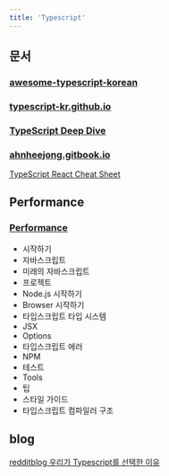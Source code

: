 ```yaml
---
title: 'Typescript'
---
```


## 문서

### [awesome-typescript-korean](https://github.com/typescript-kr/awesome-typescript-korean)

### [typescript-kr.github.io](https://typescript-kr.github.io/)

### [TypeScript Deep Dive](https://radlohead.gitbook.io/typescript-deep-dive/getting-started)

### [ahnheejong.gitbook.io](https://ahnheejong.gitbook.io/ts-for-jsdev/)

[TypeScript React Cheat Sheet](https://www.saltycrane.com/cheat-sheets/typescript/react/latest/)

## Performance

### [Performance](https://github.com/microsoft/TypeScript/wiki/Performance)

-   시작하기
-   자바스크립트
-   미래의 자바스크립트
-   프로젝트
-   Node.js 시작하기
-   Browser 시작하기
-   타입스크립트 타입 시스템
-   JSX
-   Options
-   타입스크립트 에러
-   NPM
-   테스트
-   Tools
-   팁
-   스타일 가이드
-   타입스크립트 컴파일러 구조

## blog

[redditblog 우리가 Typescript를 선택한 이유](https://medium.com/@constell99/%EC%9A%B0%EB%A6%AC%EA%B0%80-typescript%EB%A5%BC-%EC%84%A0%ED%83%9D%ED%95%9C-%EC%9D%B4%EC%9C%A0-b0a423654f1e)

